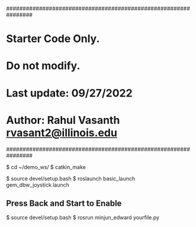 ################################################################
# Starter Code Only. 
# Do not modify.
# Last update: 09/27/2022
# Author: Rahul Vasanth rvasant2@illinois.edu
################################################################

$ cd ~/demo_ws/
$ catkin_make

$ source devel/setup.bash
$ roslaunch basic_launch gem_dbw_joystick.launch

## Press Back and Start to Enable

$ source devel/setup.bash
$ rosrun minjun_edward yourfile.py
